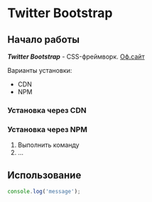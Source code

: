 # Twitter Bootstrap

## Начало работы
***Twitter Bootstrap*** - CSS-фреймворк. [Оф.сайт](https://getbootstrap.com) 

Варианты установки:
* CDN
* NPM


### Установка через CDN

### Установка через NPM

1. Выполнить команду
1. ...


## Использование

```javascript
console.log('message');
```

